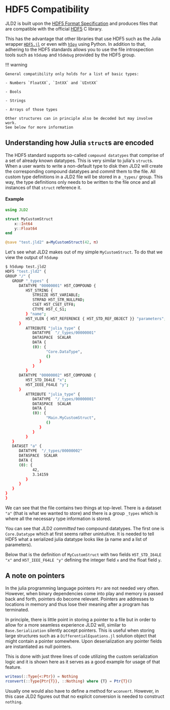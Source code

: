 # HDF5 Compatibility

JLD2 is built upon the [HDF5 Format Specification](https://support.hdfgroup.org/HDF5/doc/H5.format.html) and produces files that are compatible with the official [HDF5](https://www.hdfgroup.org/solutions/hdf5) C library.

This has the advantage that other libraries that use HDF5 such as the Julia
wrapper [`HDF5.jl`](https://github.com/JuliaIO/HDF5.jl) or 
even with [`h5py`](https://www.h5py.org/) using Python. In addition to that, adhering
to the HDF5 standards allows you to use the file introspection tools 
such as `h5dump` and `h5debug` provided by the HDF5 group.

!!! warning

    General compatibility only holds for a list of basic types:

    - Numbers `FloatXX`, `IntXX` and `UIntXX`

    - Bools

    - Strings

    - Arrays of those types

    Other structures can in principle also be decoded but may involve work.
    See below for more information
    

## Understanding how Julia `struct`s are encoded

The HDF5 standard supports so-called `compound datatypes` that comprise of a set of 
already known datatypes. This is very similar to julia's `struct`s. 
When a user wants to write a non-default type to disk then JLD2
will create the corresponding compound datatypes and _commit_ them to the
file. All custom type definitions in a JLD2 file will be stored 
in a `_types/` group.
This way, the type definitions only needs to be written to the file
once and all instances of that `struct` reference it.

#### Example

```julia
using JLD2

struct MyCustomStruct
    x::Int64
    y::Float64
end

@save "test.jld2" a=MyCustomStruct(42, π)
```
Let's see what JLD2 makes out of my simple `MyCustomStruct`. To do that
we view the output of `h5dump`

```bash
$ h5dump test.jld2
HDF5 "test.jld2" {
GROUP "/" {
   GROUP "_types" {
      DATATYPE "00000001" H5T_COMPOUND {
         H5T_STRING {
            STRSIZE H5T_VARIABLE;
            STRPAD H5T_STR_NULLPAD;
            CSET H5T_CSET_UTF8;
            CTYPE H5T_C_S1;
         } "name";
         H5T_VLEN { H5T_REFERENCE { H5T_STD_REF_OBJECT }} "parameters";
      }
         ATTRIBUTE "julia_type" {
            DATATYPE  "/_types/00000001"
            DATASPACE  SCALAR
            DATA {
            (0): {
                  "Core.DataType",
                  ()
               }
            }
         }
      DATATYPE "00000002" H5T_COMPOUND {
         H5T_STD_I64LE "x";
         H5T_IEEE_F64LE "y";
      }
         ATTRIBUTE "julia_type" {
            DATATYPE  "/_types/00000001"
            DATASPACE  SCALAR
            DATA {
            (0): {
                  "Main.MyCustomStruct",
                  ()
               }
            }
         }
   }
   DATASET "a" {
      DATATYPE  "/_types/00000002"
      DATASPACE  SCALAR
      DATA {
      (0): {
            42,
            3.14159
         }
      }
   }
}
}
```

We can see that the file contains two things at top-level. There is a dataset `"a"`
(that is what we wanted to store) and there is a group `_types` which is where
all the necessary type information is stored.

You can see that JLD2 _committed_ two compound datatypes. The first one is `Core.Datatype`
which at first seems rather unintuitive. It is needed to tell HDF5 what a serialized 
julia datatype looks like (a name and a list of parameters).

Below that is the definition of `MyCustomStruct` with two fields 
`H5T_STD_I64LE "x"` and `H5T_IEEE_F64LE "y"` defining the integer field `x` and
the float field `y`.

## A note on pointers

In the julia programming language pointers `Ptr` are not needed very often. However,
when binary dependencies come into play and memory is passed back and forth,
pointers do become relevant. Pointers are addresses to locations in memory and
thus lose their meaning after a program has terminated.

In principle, there is little point in storing a pointer to a file but
in order to allow for a more seamless experience JLD2 will, similar to `Base.Serialization`
silently accept pointers. This is useful when storing large structures such as
a `DifferentialEquations.jl` solution object that might contain a pointer somewhere.
Upon deserialization any pointer fields are instantiated as null pointers.

This is done with just three lines of code utilizing the custom serialization logic and 
it is shown here as it serves as a good example for usage of that feature.

```julia
writeas(::Type{<:Ptr}) = Nothing
rconvert(::Type{Ptr{T}}, ::Nothing) where {T} = Ptr{T}()
```

Usually one would also have to define a method for `wconvert`. However, in this 
case JLD2 figures out that no explicit conversion is needed to construct `nothing`.
